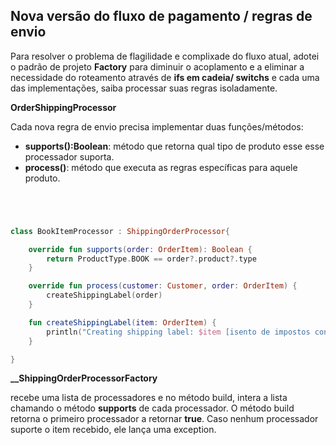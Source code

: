 ## Nova versão do fluxo de pagamento / regras de envio

Para resolver o problema de flagilidade e complixade do fluxo atual, adotei o padrão de projeto 
**Factory** para diminuir o acoplamento e a eliminar a necessidade do roteamento através de **ifs em cadeia/ switchs** e cada uma das implementações, saiba processar suas regras isoladamente.

__OrderShippingProcessor__

Cada nova regra de envio precisa implementar duas funções/métodos:
* **supports():Boolean**: método que retorna qual tipo de produto esse
esse processador suporta.
* **process()**: método que executa as regras específicas para aquele produto.


```kotlin




class BookItemProcessor : ShippingOrderProcessor{

    override fun supports(order: OrderItem): Boolean {
        return ProductType.BOOK == order?.product?.type
    }

    override fun process(customer: Customer, order: OrderItem) {
        createShippingLabel(order)
    }

    fun createShippingLabel(item: OrderItem) {
        println("Creating shipping label: $item [isento de impostos conforme disposto na Constituição Art. 150, VI, d]")
    }

}


```

**__ShippingOrderProcessorFactory**

 recebe uma lista de processadores e no método build, intera a lista chamando
o método **supports** de cada processador. O método build retorna o  primeiro processador a retornar
**true**. Caso nenhum processador suporte o item recebido, ele lança uma exception.
